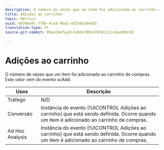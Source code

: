 ```yaml
---
description: O número de vezes que um item foi adicionado ao carrinho de compras. Este valor vem do evento scAdd.
title: Adições ao carrinho
topic: Metrics
uuid: d034ba4c-f78b-4ce3-9ba2-dd158e26ede5
translation-type: ht
source-git-commit: 99ee24efaa517e8da700c67818c111c4aa90dc02

---
```



# Adições ao carrinho

O número de vezes que um item foi adicionado ao carrinho de compras. Este valor vem do evento scAdd.

| Usos | Descrição |
|---|---|
| Tráfego | N/D |
| Conversão | Instância do evento [!UICONTROL Adições ao carrinho] que está sendo definida. Ocorre quando um item é adicionado ao carrinho de compras. |
| Ad Hoc Analysis | Instância do evento [!UICONTROL Adições ao carrinho] que está sendo definida. Ocorre quando um item é adicionado ao carrinho de compras. |

